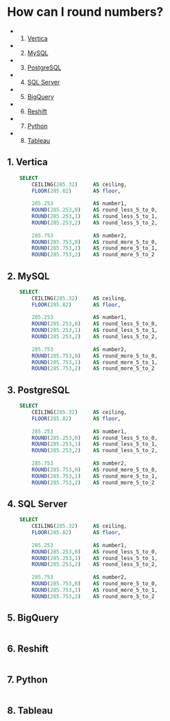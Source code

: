 
# How can I round numbers?

<!-- vscode-markdown-toc -->
* 1. [Vertica](#Vertica)
* 2. [MySQL](#MySQL)
* 3. [PostgreSQL](#PostgreSQL)
* 4. [SQL Server](#SQLServer)
* 5. [BigQuery](#BigQuery)
* 6. [Reshift](#Reshift)
* 7. [Python](#Python)
* 8. [Tableau](#Tableau)

<!-- vscode-markdown-toc-config
	numbering=true
	autoSave=true
	/vscode-markdown-toc-config -->
<!-- /vscode-markdown-toc -->

<!-- markdownlint-disable MD033 -->

## 1. <a name='Vertica'></a>Vertica

```sql
    SELECT
        CEILING(285.32)     AS ceiling,
        FLOOR(285.82)       AS floor,
        
        285.253             AS number1,
        ROUND(285.253,0)    AS round_less_5_to_0,
        ROUND(285.253,1)    AS round_less_5_to_1,
        ROUND(285.253,2)    AS round_less_5_to_2,
        
        285.753             AS number2,
        ROUND(285.753,0)    AS round_more_5_to_0,
        ROUND(285.753,1)    AS round_more_5_to_1,
        ROUND(285.753,2)    AS round_more_5_to_2
```

## 2. <a name='MySQL'></a>MySQL

```sql
    SELECT
        CEILING(285.32)     AS ceiling,
        FLOOR(285.82)       AS floor,
        
        285.253             AS number1,
        ROUND(285.253,0)    AS round_less_5_to_0,
        ROUND(285.253,1)    AS round_less_5_to_1,
        ROUND(285.253,2)    AS round_less_5_to_2,
        
        285.753             AS number2,
        ROUND(285.753,0)    AS round_more_5_to_0,
        ROUND(285.753,1)    AS round_more_5_to_1,
        ROUND(285.753,2)    AS round_more_5_to_2
```

## 3. <a name='PostgreSQL'></a>PostgreSQL

```sql
    SELECT
        CEILING(285.32)     AS ceiling,
        FLOOR(285.82)       AS floor,
        
        285.253             AS number1,
        ROUND(285.253,0)    AS round_less_5_to_0,
        ROUND(285.253,1)    AS round_less_5_to_1,
        ROUND(285.253,2)    AS round_less_5_to_2,
        
        285.753             AS number2,
        ROUND(285.753,0)    AS round_more_5_to_0,
        ROUND(285.753,1)    AS round_more_5_to_1,
        ROUND(285.753,2)    AS round_more_5_to_2
```

## 4. <a name='SQLServer'></a>SQL Server

```sql
    SELECT
        CEILING(285.32)     AS ceiling,
        FLOOR(285.82)       AS floor,
        
        285.253             AS number1,
        ROUND(285.253,0)    AS round_less_5_to_0,
        ROUND(285.253,1)    AS round_less_5_to_1,
        ROUND(285.253,2)    AS round_less_5_to_2,
        
        285.753             AS number2,
        ROUND(285.753,0)    AS round_more_5_to_0,
        ROUND(285.753,1)    AS round_more_5_to_1,
        ROUND(285.753,2)    AS round_more_5_to_2
```

## 5. <a name='BigQuery'></a>BigQuery

```sql
```

## 6. <a name='Reshift'></a>Reshift

```sql
```

## 7. <a name='Python'></a>Python

```python
```

## 8. <a name='Tableau'></a>Tableau

```text
```
